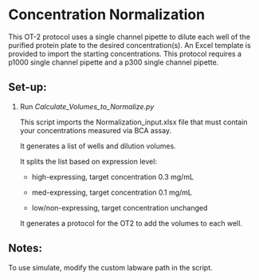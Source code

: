 # Concentration Normalization

This OT-2 protocol uses a single channel pipette to dilute each well of the purified protein plate to the desired concentration(s). An Excel template is provided to import the starting concentrations. This protocol requires a p1000 single channel pipette and a p300 single channel pipette.

## Set-up:
1. Run *Calculate_Volumes_to_Normalize.py* 
    
    This script imports the Normalization_input.xlsx file that must contain your concentrations measured via BCA assay.

    It generates a list of wells and dilution volumes.

    It splits the list based on expression level:
    
    - high-expressing, target concentration 0.3 mg/mL
    
    - med-expressing, target concentration 0.1 mg/mL
    
    - low/non-expressing, target concentration unchanged
    
    It generates a protocol for the OT2 to add the volumes to each well.

## Notes:
To use simulate, modify the custom labware path in the script. 